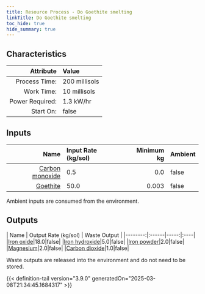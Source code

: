 ```yaml
---
title: Resource Process - Do Goethite smelting
linkTitle: Do Goethite smelting
toc_hide: true
hide_summary: true
---
```

<!-- This is generated by the MarsSim HelpGenertor, do not edit. -->

## Characteristics

| Attribute      | Value |
|--------:|:------|
|Process Time:|200 millisols|
|Work Time:|10 millisols|
|Power Required:|1.3 kW/hr|
|Start On:|false|

## Inputs
| Name      | Input Rate (kg/sol) | Minimum kg | Ambient |
|--------:|:------|-----:|:----|
|[Carbon monoxide](/docs/definitions/resource/carbon-monoxide)|0.5|0.0|false|
|[Goethite](/docs/definitions/resource/goethite)|50.0|0.003|false|

Ambient inputs are consumed from the environment.

## Outputs
| Name      | Output Rate (kg/sol) | Waste Output |
|--------:|:------|-----:|:----|
|[Iron oxide](/docs/definitions/resource/iron-oxide)|18.0|false|
|[Iron hydroxide](/docs/definitions/resource/iron-hydroxide)|5.0|false|
|[Iron powder](/docs/definitions/resource/iron-powder)|2.0|false|
|[Magnesium](/docs/definitions/resource/magnesium)|2.0|false|
|[Carbon dioxide](/docs/definitions/resource/carbon-dioxide)|1.0|false|

Waste outputs are released into the environment and do not need to be stored.


{{< definition-tail version="3.9.0" generatedOn="2025-03-08T21:34:45.1684317" >}}



